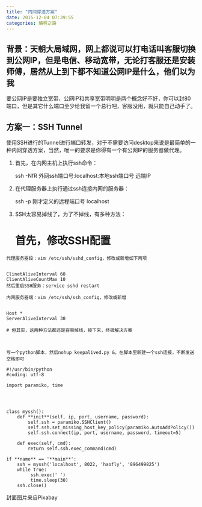 ```yaml
---
title: "内网穿透方案"
date: 2015-12-04 07:39:55
categories: 编程之路
---
```

## 背景：天朝大局域网，网上都说可以打电话叫客服切换到公网IP，但是电信、移动宽带，无论打客服还是安装师傅，居然从上到下都不知道公网IP是什么，他们以为我
要公网IP是要独立宽带，公网IP和共享宽带明明是两个概念好不好，你可以封80端口，但是其它什么端口至少给我留一个总行吧，客服没用，就只能自己动手了。  

## 方案一：SSH Tunnel

使用SSH进行的Tunnel进行端口转发，对于不需要访问desktop来说是最简单的一种内网穿透方案，当然，唯一的要求是你得有一个有公网IP的服务器做代理。  

  1. 首先，在内网主机上执行ssh命令：  


        ssh -NfR 外网ssh端口号:localhost:本地ssh端口号 远端IP

  2. 在代理服务器上执行通过ssh连接内网的服务器：  


        ssh -p 刚才定义的远程端口号  localhost

  3. SSH太容易掉线了，为了不掉线，有多种方法：  


        # 首先，修改SSH配置
    代理服务器段：vim /etc/ssh/sshd_config，修改或新增如下两项


    ClinetAliveInterval 60
    ClientAliveCountMax 10
    然后重启SSH服务：service sshd restart

    内网服务器端：vim /etc/ssh/ssh_config，修改或新增


    Host *
    ServerAliveInterval 30

    # 但其实，这两种方法都还是容易掉线，接下来，终极解决方案  



    写一个python脚本，然后nohup keepalived.py &，在脚本里新建一个ssh连接，不断发送空格即可

    #!/usr/bin/python
    #coding: utf-8

    import paramiko, time




    class myssh():  
        def **init**(self, ip, port, username, password):  
            self.ssh = paramiko.SSHClient()  
            self.ssh.set_missing_host_key_policy(paramiko.AutoAddPolicy())  
            self.ssh.connect(ip, port, username, password, timeout=5)  

        def exec(self, cmd):  
            return self.ssh.exec_command(cmd)  

    if **name** == '**main**':  
        ssh = myssh('localhost', 8022, 'haofly', '896499825')  
        while True:  
             ssh.exec(' ')  
             time.sleep(30)  
        ssh.close()





封面图片来自Pixabay

